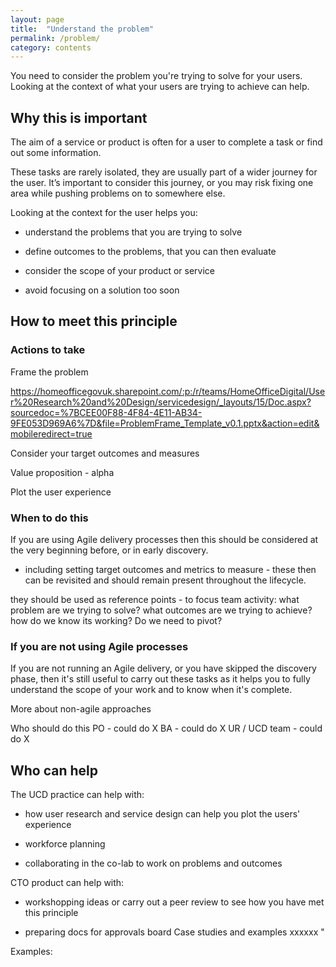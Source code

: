 ```yaml
---
layout: page
title:  "Understand the problem"
permalink: /problem/
category: contents
---
```


You need to consider the problem you're trying to solve for your users. Looking at the context of what your users are trying to achieve can help.


## Why this is important  

The aim of a service or product is often for a user to complete a task or find out some information.  

These tasks are rarely isolated, they are usually part of a wider journey for the user. It’s important to consider this journey, or you may risk fixing one area while pushing problems on to somewhere else.   

Looking at the context for the user helps you:  

* understand the problems that you are trying to solve 

* define outcomes to the problems, that you can then evaluate 

* consider the scope of your product or service  

* avoid focusing on a solution too soon 

 

## How to meet this principle  

 

### Actions to take 

Frame the problem  

https://homeofficegovuk.sharepoint.com/:p:/r/teams/HomeOfficeDigital/User%20Research%20and%20Design/servicedesign/_layouts/15/Doc.aspx?sourcedoc=%7BCEE00F88-4F84-4E11-AB34-9FE053D969A6%7D&file=ProblemFrame_Template_v0.1.pptx&action=edit&mobileredirect=true 

Consider your target outcomes and measures 

Value proposition  - alpha 

Plot the user experience 

 

### When to do this  

If you are using Agile delivery processes then this should be considered at the very beginning before, or in early discovery.  

 - including setting target outcomes and metrics to measure - these then can be revisited and should remain present throughout the lifecycle.  

they should be used as reference points - to focus team activity: what problem are we trying to solve? what outcomes are we trying to achieve? how do we know its working? Do we need to pivot? 

 

### If you are not using Agile processes  

If you are not running an Agile delivery, or you have skipped the discovery phase, then it's still useful to carry out these tasks as it helps you to fully understand the scope of your work and to know when it's complete.  

More about non-agile approaches 

Who should do this PO - could do X BA - could do X UR / UCD team - could do X  

 

 

## Who can help  

The UCD practice can help with:  

* how user research and service design can help you plot the users' experience  

* workforce planning  

* collaborating in the co-lab to work on problems and outcomes  

 

CTO product can help with:  

* workshopping ideas or carry out a peer review to see how you have met this principle 

* preparing docs for approvals board Case studies and examples xxxxxx " 

 

Examples: 
